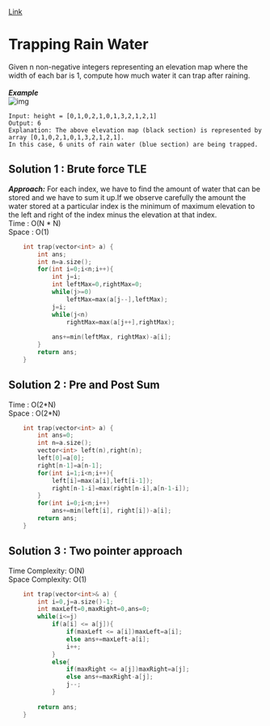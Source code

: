 [Link](https://leetcode.com/problems/trapping-rain-water/)
# Trapping Rain Water
Given n non-negative integers representing an elevation map where the width of each bar is 1, compute how much water it can trap after raining.
<br><br>
***Example***<br>
![img](https://assets.leetcode.com/uploads/2018/10/22/rainwatertrap.png)
```
Input: height = [0,1,0,2,1,0,1,3,2,1,2,1]
Output: 6
Explanation: The above elevation map (black section) is represented by array [0,1,0,2,1,0,1,3,2,1,2,1]. 
In this case, 6 units of rain water (blue section) are being trapped.
```

## Solution 1 : Brute force TLE
***Approach:*** For each index, we have to find the amount of water that can be stored and we have to sum it up.If we observe carefully the amount the water stored at a particular index is the minimum of maximum elevation to the left and right of the index minus the elevation at that index.
<br>
Time : O(N \* N)<br>
Space : O(1)
```cpp
    int trap(vector<int> a) {
        int ans;
        int n=a.size();
        for(int i=0;i<n;i++){
            int j=i;
            int leftMax=0,rightMax=0;
            while(j>=0)
                leftMax=max(a[j--],leftMax);
            j=i;
            while(j<n)
                rightMax=max(a[j++],rightMax);
            
            ans+=min(leftMax, rightMax)-a[i];
        }
        return ans;
    }
```
## Solution 2 :  Pre and Post Sum 
Time : O(2\*N)<br>
Space : O(2\*N)
```cpp
    int trap(vector<int> a) {
        int ans=0;
        int n=a.size();
        vector<int> left(n),right(n);
        left[0]=a[0];
        right[n-1]=a[n-1];
        for(int i=1;i<n;i++){
            left[i]=max(a[i],left[i-1]);
            right[n-1-i]=max(right[n-i],a[n-1-i]);
        }
        for(int i=0;i<n;i++)
            ans+=min(left[i], right[i])-a[i];
        return ans;
    }
```

## Solution 3 : Two pointer approach
Time Complexity: O(N)<br>
Space Complexity: O(1)
```cpp
    int trap(vector<int>& a) {
        int i=0,j=a.size()-1;
        int maxLeft=0,maxRight=0,ans=0;
        while(i<=j)
            if(a[i] <= a[j]){
                if(maxLeft <= a[i])maxLeft=a[i];
                else ans+=maxLeft-a[i];
                i++;
            }
            else{
                if(maxRight <= a[j])maxRight=a[j];
                else ans+=maxRight-a[j];
                j--;
            }
        
        return ans;
    }
```